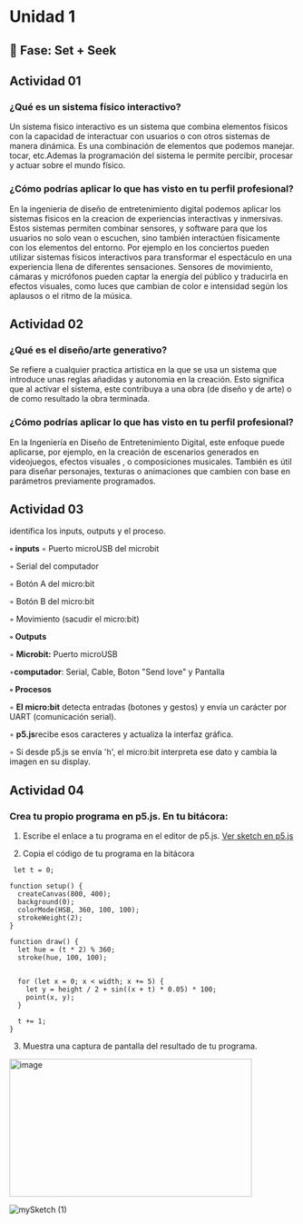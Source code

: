 # Unidad 1

## 🔎 Fase: Set + Seek
 ## Actividad 01

 
 ### ¿Qué es un sistema físico interactivo?

 
Un sistema fisico interactivo es un sistema que combina elementos físicos con la capacidad de interactuar con usuarios o con otros sistemas de manera dinámica. Es una combinación de elementos que podemos manejar. tocar, etc.Ademas la programación del sistema le permite percibir, procesar y actuar sobre el mundo físico.


 
### ¿Cómo podrías aplicar lo que has visto en tu perfil profesional?


En la ingenieria de diseño de entretenimiento digital podemos aplicar los sistemas fisicos en la creacion de experiencias interactivas y inmersivas. Estos sistemas permiten combinar sensores, y software para que los usuarios no solo vean o escuchen, sino también interactúen físicamente con los elementos del entorno. Por ejemplo en los conciertos pueden utilizar sistemas físicos interactivos para transformar el espectáculo en una experiencia llena de diferentes sensaciones. Sensores de movimiento, cámaras y micrófonos pueden captar la energía del público y traducirla en efectos visuales, como luces que cambian de color e intensidad según los aplausos o el ritmo de la música.



## Actividad 02


### ¿Qué es el diseño/arte generativo?
Se refiere a cualquier practica artistica en la que se usa un sistema que introduce unas reglas añadidas y autonomia en la creación.
Esto significa que al activar el sistema, este contribuya a una obra (de diseño y de arte) o de como resultado la obra terminada.


### ¿Cómo podrías aplicar lo que has visto en tu perfil profesional?
En la Ingeniería en Diseño de Entretenimiento Digital, este enfoque puede aplicarse, por ejemplo, en la creación de escenarios generados en videojuegos, efectos visuales , o composiciones musicales. También es útil para diseñar personajes, texturas o animaciones que cambien con base en parámetros previamente programados.

## Actividad 03


identifica los inputs, outputs y el proceso. 

 **◦ inputs**
◦ Puerto microUSB del microbit

◦ Serial del computador

◦ Botón A del micro:bit

◦ Botón B del micro:bit

◦ Movimiento (sacudir el micro:bit)


**◦ Outputs**

◦ **Microbit:** Puerto microUSB

◦**computador**: Serial, Cable, Boton "Send love" y Pantalla
 

**◦ Procesos**

◦ **El micro:bit** detecta entradas (botones y gestos) y envía un carácter por UART (comunicación serial).

◦ **p5.js**recibe esos caracteres y actualiza la interfaz gráfica.

◦ Si desde p5.js se envía 'h', el micro:bit interpreta ese dato y cambia la imagen en su display.


## Actividad 04

### Crea tu propio programa en p5.js. En tu bitácora:
1. Escribe el enlace a tu programa en el editor de p5.js.
[Ver sketch en p5.js](https://editor.p5js.org/cookielolwow/sketches/ZAhreH82H)


2. Copia el código de tu programa en la bitácora 
```
 let t = 0;

function setup() {
  createCanvas(800, 400);
  background(0);
  colorMode(HSB, 360, 100, 100);
  strokeWeight(2);
}

function draw() {
  let hue = (t * 2) % 360;
  stroke(hue, 100, 100);


  for (let x = 0; x < width; x += 5) {
    let y = height / 2 + sin((x + t) * 0.05) * 100;
    point(x, y);
  }

  t += 1;
}
```

3. Muestra una captura de pantalla del resultado de tu programa.
<img width="426.5" height="242.5" alt="image" src="https://github.com/user-attachments/assets/1e98fa3b-cbd8-44ab-a72f-53a1fd96737d" />

![mySketch (1)](https://github.com/user-attachments/assets/1351b375-8831-4638-af30-f612a7b33136)

